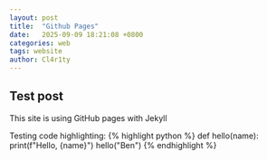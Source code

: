 ```yaml
---
layout: post
title:  "Github Pages"
date:   2025-09-09 18:21:08 +0800
categories: web
tags: website
author: Cl4r1ty
---
```

## Test post

This site is using GitHub pages with Jekyll

Testing code highlighting:
{% highlight python %}
def hello(name):
    print(f"Hello, {name}")
hello("Ben")
{% endhighlight %}
